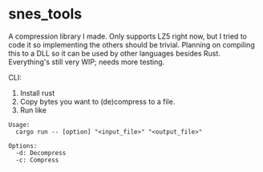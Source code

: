 # snes_tools

A compression library I made. Only supports LZ5 right now, but I tried to code it so implementing the others should be trivial. Planning on compiling this to a DLL so it can be used by other languages besides Rust. Everything's still very WIP; needs more testing.

CLI:

1. Install rust
2. Copy bytes you want to (de)compress to a file.
3. Run like

```
Usage:
  cargo run -- [option] "<input_file>" "<output_file>"

Options:
  -d: Decompress
  -c: Compress
```

